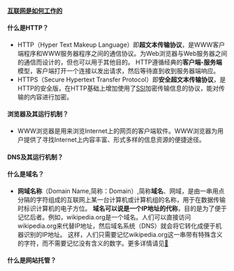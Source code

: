 #### [互联网是如何工作的](https://developer.mozilla.org/zh-CN/docs/learn/How_the_Internet_works)
#### 什么是HTTP？  
  * HTTP（Hyper Text Makeup Language）即**超文本传输协议**，是WWW客户端程序和WWW服务器程序之间的通信协议。为Web浏览器与Web服务器之间的通信而设计的，但也可以用于其他目的。
HTTP遵循经典的**客户端-服务端**模型，客户端打开一个连接以发出请求，然后等待直到收到服务器端响应。
  * HTTPS（Secure Hypertext Transfer Protocol）即**安全超文本传输协议**，是HTTP的安全版，在HTTP基础上增加使用了[SSl](https://baike.baidu.com/item/SSL)加密传输信息的协议，能对传输的内容进行加密。
#### 浏览器及其运行机制？
  * WWW浏览器是用来浏览Internet上的网页的客户端软件。WWW浏览器为用户提供了寻找Internet上内容丰富、形式多样的信息资源的便捷途径。 
#### DNS及其运行机制？　
#### 什么是域名？
* **网域名称**（Domain Name,简称：Domain）,简称**域名**、网域，是由一串用点分隔的字符组成的互联网上某一台计算机或计算机组的名称，用于在数据传输时标识计算机的电子方位。
**域名可以说是一个IP地址的代称**，目的是为了便于记忆后者。例如，wikipedia.org是一个域名。人们可以直接访问wikipedia.org来代替IP地址，然后域名系统（DNS）就会将它转化成便于机器识别的IP地址。
这样，人们只需要记忆wikipedia.org这一串带有特殊含义的字符，而不需要记忆没有含义的数字。更多详情请见[&#128279;](https://zh.m.wikipedia.org/zh-cn/域名)
#### 什么是网站托管？
